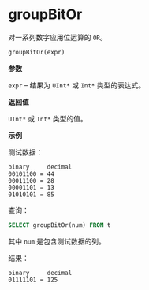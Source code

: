 
# groupBitOr

对一系列数字应用位运算的 `OR`。

```sql
groupBitOr(expr)
```

**参数**

`expr` – 结果为 `UInt*` 或 `Int*` 类型的表达式。

**返回值**

`UInt*` 或 `Int*` 类型的值。

**示例**

测试数据：

```text
binary     decimal
00101100 = 44
00011100 = 28
00001101 = 13
01010101 = 85
```

查询：

```sql
SELECT groupBitOr(num) FROM t
```

其中 `num` 是包含测试数据的列。

结果：

```text
binary     decimal
01111101 = 125
```
